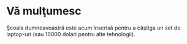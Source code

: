 

# Vă mulţumesc

Şcoala dumneavoastră este acum înscrisă pentru a câştiga un set de laptop-uri (sau 10000 dolari pentru alte tehnologii).